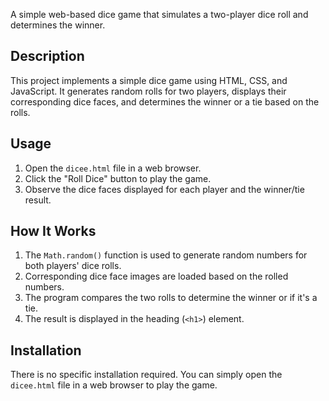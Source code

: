 A simple web-based dice game that simulates a two-player dice roll and determines the winner.

## Description

This project implements a simple dice game using HTML, CSS, and JavaScript. It generates random rolls for two players, displays their corresponding dice faces, and determines the winner or a tie based on the rolls.

## Usage

1. Open the `dicee.html` file in a web browser.
2. Click the "Roll Dice" button to play the game.
3. Observe the dice faces displayed for each player and the winner/tie result.

## How It Works

1. The `Math.random()` function is used to generate random numbers for both players' dice rolls.
2. Corresponding dice face images are loaded based on the rolled numbers.
3. The program compares the two rolls to determine the winner or if it's a tie.
4. The result is displayed in the heading (`<h1>`) element.

## Installation

There is no specific installation required. You can simply open the `dicee.html` file in a web browser to play the game.

